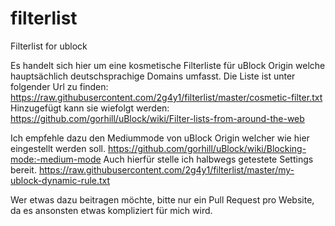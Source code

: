 # filterlist
Filterlist for ublock

Es handelt sich hier um eine kosmetische Filterliste für uBlock Origin welche hauptsächlich deutschsprachige Domains umfasst.
Die Liste ist unter folgender Url zu finden: https://raw.githubusercontent.com/2g4y1/filterlist/master/cosmetic-filter.txt
Hinzugefügt kann sie wiefolgt werden: https://github.com/gorhill/uBlock/wiki/Filter-lists-from-around-the-web


Ich empfehle dazu den Mediummode von uBlock Origin welcher wie hier eingestellt werden soll. https://github.com/gorhill/uBlock/wiki/Blocking-mode:-medium-mode
Auch hierfür stelle ich halbwegs getestete Settings bereit. https://raw.githubusercontent.com/2g4y1/filterlist/master/my-ublock-dynamic-rule.txt


Wer etwas dazu beitragen möchte, bitte nur ein Pull Request pro Website, da es ansonsten etwas kompliziert für mich wird.
